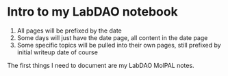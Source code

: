 # Intro to my LabDAO notebook

1. All pages will be prefixed by the date
2. Some days will just have the date page, all content in the date page
3. Some specific topics will be pulled into their own pages, still prefixed by initial writeup date of course

The first things I need to document are my LabDAO MolPAL notes.
